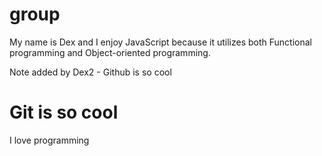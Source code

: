 # group

My name is Dex and I enjoy JavaScript because it utilizes both Functional programming and Object-oriented programming.

Note added by Dex2 - Github is so cool

# Git is so cool

I love programming

